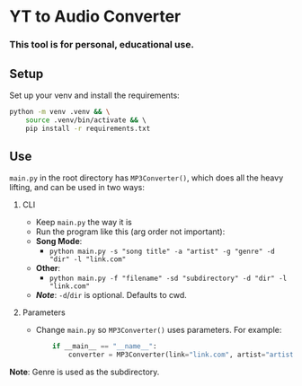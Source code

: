 # YT to Audio Converter
### This tool is for personal, educational use.

## Setup
Set up your venv and install the requirements:
```bash
python -m venv .venv && \
    source .venv/bin/activate && \ 
    pip install -r requirements.txt
```

## Use
`main.py` in the root directory has `MP3Converter()`, which does all the heavy lifting, and can be used in two ways:
1. CLI
    - Keep `main.py` the way it is
    - Run the program like this (arg order not important):
    - **Song Mode**:
        - `python main.py -s "song title" -a "artist" -g "genre" -d "dir" -l "link.com"`
    - **Other**:
        - `python main.py -f "filename" -sd "subdirectory" -d "dir" -l "link.com"`
    - **_Note_**: `-d`/`dir` is optional. Defaults to cwd.

2. Parameters
    - Change `main.py` so `MP3Converter()` uses parameters. For example:
        ```python
            if __main__ == "__name__":
                converter = MP3Converter(link="link.com", artist="artist", song="song title", genre="genre")
        ```

**Note**: Genre is used as the subdirectory.
